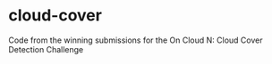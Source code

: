 # cloud-cover
Code from the winning submissions for the On Cloud N: Cloud Cover Detection Challenge
